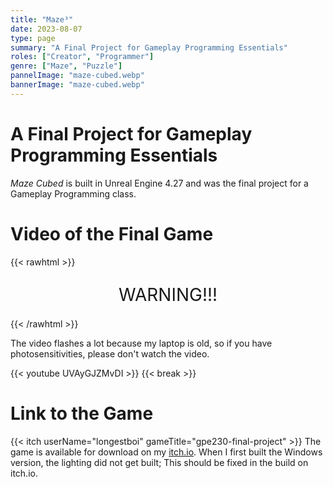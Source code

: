 ```yaml
---
title: "Maze³"
date: 2023-08-07
type: page
summary: "A Final Project for Gameplay Programming Essentials"
roles: ["Creator", "Programmer"]
genre: ["Maze", "Puzzle"]
pannelImage: "maze-cubed.webp"
bannerImage: "maze-cubed.webp"
---
```


# A Final Project for Gameplay Programming Essentials
_Maze Cubed_ is built in Unreal Engine 4.27 and was the final project for a Gameplay Programming class.

# Video of the Final Game

{{< rawhtml >}}
<div style="max-width: fit-content; margin: 0 auto;">
    <hr style="color: var(--link-color); background-color: var(--link-color); height: .2em; border: none;">
    <span style="display: block; margin: .2em; margin-bottom: 0; text-align: center; font-size: 2em; color: var(--link-color); line-height: 1em; padding: 0 1em">WARNING!!!</span>
    <hr style="color: var(--link-color); background-color: var(--link-color); height: .2em; border: none; margin-bottom: .5em;">
</div>
{{< /rawhtml >}}

The video flashes a lot because my laptop is old, so if you have photosensitivities, please don't watch the video.

{{< youtube UVAyGJZMvDI >}}
{{< break >}}

# Link to the Game

{{< itch userName="longestboi" gameTitle="gpe230-final-project" >}}
The game is available for download on my [itch.io](https://longestboi.itch.io/gpe230-final-project). When I first built the Windows version, the lighting did not get built; This should be fixed in the build on itch.io.
